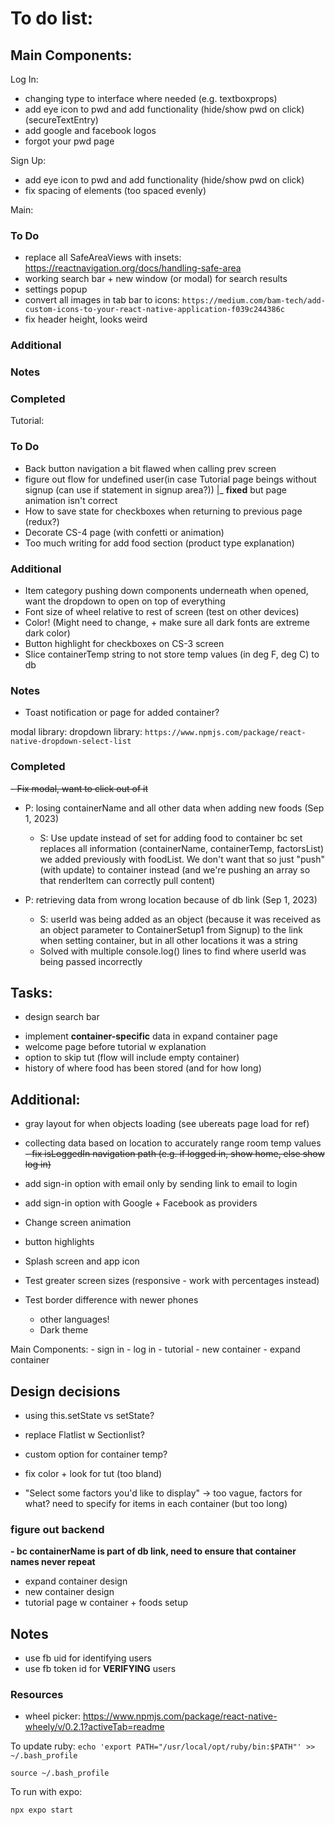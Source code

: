 # To do list:

## Main Components:

Log In:
- changing type to interface where needed (e.g. textboxprops)
- add eye icon to pwd and add functionality (hide/show pwd on click) (secureTextEntry)
- add google and facebook logos
- forgot your pwd page

Sign Up:
- add eye icon to pwd and add functionality (hide/show pwd on click)
- fix spacing of elements (too spaced evenly)

Main:

### To Do

- replace all SafeAreaViews with insets: https://reactnavigation.org/docs/handling-safe-area
- working search bar + new window (or modal) for search results
- settings popup
- convert all images in tab bar to icons: `https://medium.com/bam-tech/add-custom-icons-to-your-react-native-application-f039c244386c`
- fix header height, looks weird

### Additional

### Notes

### Completed



Tutorial: 

### To Do

- Back button navigation a bit flawed when calling prev screen
- figure out flow for undefined user(in case Tutorial page beings without signup (can use if statement in signup area?))
    |_ **fixed** but page animation isn't correct
- How to save state for checkboxes when returning to previous page (redux?)
- Decorate CS-4 page (with confetti or animation)
- Too much writing for add food section (product type explanation)

### Additional

- Item category pushing down components underneath when opened, want the dropdown to open on top of everything
- Font size of wheel relative to rest of screen (test on other devices)
- Color! (Might need to change, + make sure all dark fonts are extreme dark color)
- Button highlight for checkboxes on CS-3 screen
- Slice containerTemp string to not store temp values (in deg F, deg C) to db

### Notes


- Toast notification or page for added container?

modal library:
dropdown library: `https://www.npmjs.com/package/react-native-dropdown-select-list`

### Completed 

~~- Fix modal, want to click out of it~~
- P: losing containerName and all other data when adding new foods (Sep 1, 2023)
    - S: Use update instead of set for adding food to container bc set replaces all information (containerName, containerTemp, factorsList) we added previously with foodList. We don't want that so just "push" (with update) to container instead (and we're pushing an array so that renderItem can correctly pull content) 

- P: retrieving data from wrong location because of db link (Sep 1, 2023)
    -  S: userId was being added as an object (because it was received as an object parameter to ContainerSetup1 from Signup) to the link when setting container, but in all other locations it was a string
    - Solved with multiple console.log() lines to find where userId was being passed incorrectly 


## Tasks:

- design search bar
<!-- - figure out store and data management -->
- implement **container-specific** data in expand container page
- welcome page before tutorial w explanation
- option to skip tut (flow will include empty container)
- history of where food has been stored (and for how long)

## Additional:
    
- gray layout for when objects loading (see ubereats page load for ref)
- collecting data based on location to accurately range room temp values
~~- fix isLoggedIn navigation path (e.g. if logged in, show home, else show log in)~~
- add sign-in option with email only by sending link to email to login
- add sign-in option with Google + Facebook as providers
- Change screen animation
- button highlights
- Splash screen and app icon
- Test greater screen sizes (responsive - work with percentages instead)
- Test border difference with newer phones



    - other languages!
    - Dark theme

Main Components:
    - sign in
    - log in
    - tutorial
    - new container
    - expand container
    
## Design decisions

- using this.setState vs setState?
- replace Flatlist w Sectionlist?
- custom option for container temp?

- fix color + look for tut (too bland)
- "Select some factors you'd like to display" -> too vague, factors for what? need to specify for items in each container (but too long)


### figure out backend

**- bc containerName is part of db link, need to ensure that container names never repeat**

- expand container design
- new container design
- tutorial page w container + foods setup

## Notes

- use fb uid for identifying users
- use fb token id for **VERIFYING** users

### Resources

- wheel picker: https://www.npmjs.com/package/react-native-wheely/v/0.2.1?activeTab=readme


To update ruby:
`echo 'export PATH="/usr/local/opt/ruby/bin:$PATH"' >> ~/.bash_profile`

`source ~/.bash_profile`

To run with expo:

`npx expo start`

<!-- no bundle URL present: 

`npm start` in refresh dir

on separate terminal run:
`npm run ios -- --simulator="iPhone SE (3rd generation)"` -->